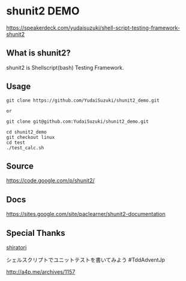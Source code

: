 # shunit2 DEMO

https://speakerdeck.com/yudaisuzuki/shell-script-testing-framework-shunit2  

## What is shunit2?

shunit2 is Shellscript(bash) Testing Framework.

## Usage

```
git clone https://github.com/YudaiSuzuki/shunit2_demo.git

or

git clone git@github.com:YudaiSuzuki/shunit2_demo.git

cd shunit2_demo
git checkout linux
cd test
./test_calc.sh
```

## Source

https://code.google.com/p/shunit2/

## Docs

https://sites.google.com/site/paclearner/shunit2-documentation

## Special Thanks

[shiratori](https://twitter.com/shitai246_)  

シェルスクリプトでユニットテストを書いてみよう #TddAdventJp  

http://a4p.me/archives/1157

